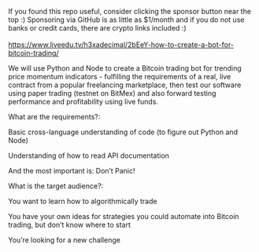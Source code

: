If you found this repo useful, consider clicking the sponsor button near the top :) Sponsoring via GitHub is as little as $1/month and if you do not use banks or credit cards, there are crypto links included :)<br /><br />
https://www.liveedu.tv/h3xadecimal/2bEeY-how-to-create-a-bot-for-bitcoin-trading/

We will use Python and Node to create a Bitcoin trading bot for trending price momentum indicators - fulfilling the requirements of a real, live contract from a popular freelancing marketplace, then test our software using paper trading (testnet on BitMex) and also forward testing performance and profitability using live funds.

What are the requirements?:

Basic cross-language understanding of code (to figure out Python and Node)

Understanding of how to read API documentation

And the most important is: Don’t Panic!

What is the target audience?:

You want to learn how to algorithmically trade

You have your own ideas for strategies you could automate into Bitcoin trading, but don’t know where to start

You’re looking for a new challenge
